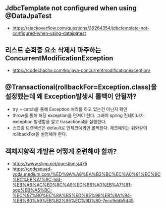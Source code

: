 

## JdbcTemplate not configured when using @DataJpaTest
- https://stackoverflow.com/questions/39264354/jdbctemplate-not-configured-when-using-datajpatest


## 리스트 순회중 요소 삭제시 마주하는 ConcurrentModificationException

- https://codechacha.com/ko/java-concurrentmodificationexception/

## @Transactional(rollbackFor=Exception.class)을 설정했는데 왜 Exception발생시 롤백이 안될까?
- try ~ catch를 통해 Exception 처리를 하고 있는건 아닌지 확인
- throw를 통해 해당 exception을 던져야 한다. 그래야 spring 컨테이너가 exception 발생함을 알고 trasactional을 실행한다.
- 스프링 트랜잭션은 default로 언체크예외만 롤백한다. 체크예외는 위와같이 rollbackFor을 설정해야 한다.

## 객체지향적 개발은 어떻게 훈련해야 할까?
- https://www.slipp.net/questions/475
- https://codesquad-yoda.medium.com/%ED%9A%A8%EA%B3%BC%EC%A0%81%EC%9C%BC%EB%A1%9C-tdd-%EB%A6%AC%ED%8C%A9%ED%86%A0%EB%A7%81-oop%EB%A5%BC-%EC%97%B0%EC%8A%B5%ED%95%98%EB%8A%94-%EB%B0%A9%EB%B2%95%EC%9D%80-7ecc9ddb5d45
